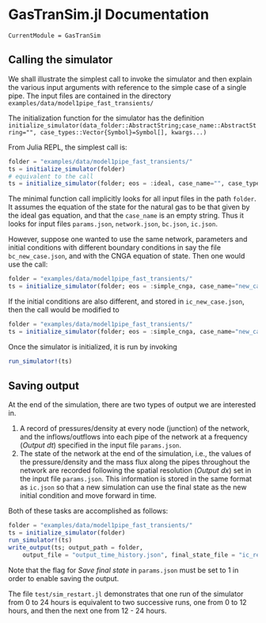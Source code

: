 # GasTranSim.jl Documentation

```@meta
CurrentModule = GasTranSim
```

## Calling the simulator

We shall illustrate the simplest call  to invoke the simulator and then explain the various input arguments with reference to the simple case of  a single pipe. The input files are contained in the directory `examples/data/model1pipe_fast_transients/`


The initialization function for the simulator has the definition
`initialize_simulator(data_folder::AbstractString;case_name::AbstractString="", case_types::Vector{Symbol}=Symbol[], kwargs...)`

From Julia REPL, the simplest call is:
```julia
folder = "examples/data/model1pipe_fast_transients/"
ts = initialize_simulator(folder)
# equivalent to the call
ts = initialize_simulator(folder; eos = :ideal, case_name="", case_types=[:params, :network, :bc, :ic])
```
The minimal function call implicitly looks for all input files in the path `folder`. It assumes the equation of the state for the natural gas to be that given by the ideal gas equation, and that the `case_name` is an empty string. Thus it looks for input files `params.json`, `network.json`, `bc.json`, `ic.json`.


However, suppose one wanted to use the same network, parameters and initial conditions with different boundary conditions in say the file `bc_new_case.json`, and with the CNGA equation of state. Then one would use the call:
```julia
folder = "examples/data/model1pipe_fast_transients/"
ts = initialize_simulator(folder; eos = :simple_cnga, case_name="new_case", case_types=[:bc])
```
If the initial conditions are also different, and stored in `ic_new_case.json`, then the call would be modified to
```julia
folder = "examples/data/model1pipe_fast_transients/"
ts = initialize_simulator(folder; eos = :simple_cnga, case_name="new_case", case_types=[:bc, :ic])
```

Once the simulator is initialized, it is run by invoking

```julia
run_simulator!(ts)
```


## Saving output
At the end of the simulation, there are two types of output we are interested in.

1. A record of pressures/density at every node (junction) of the network, and the inflows/outflows into each pipe of the network at a frequency (*Output dt*) specified in the input file `params.json`.
2. The state of the network at the end of the simulation, i.e., the values of the pressure/density and the mass flux along the pipes throughout the network are recorded following the spatial resolution (*Output dx*) set in the input file `params.json`. This information is stored in the same format as `ic.json` so that a new simulation can use the final state as the new initial condition and move forward in time.



Both of these tasks are accomplished as follows:

```julia
folder = "examples/data/model1pipe_fast_transients/"
ts = initialize_simulator(folder)
run_simulator!(ts)
write_output(ts; output_path = folder, 
	output_file = "output_time_history.json", final_state_file = "ic_restart.json")
```
Note that the flag for *Save final state* in `params.json` must be set to 1 in order to enable saving the output.

The file `test/sim_restart.jl` demonstrates that one run of the simulator from 0 to 24 hours is equivalent to  two successive runs, one from 0 to 12 hours, and then the next one from 12 - 24 hours.



